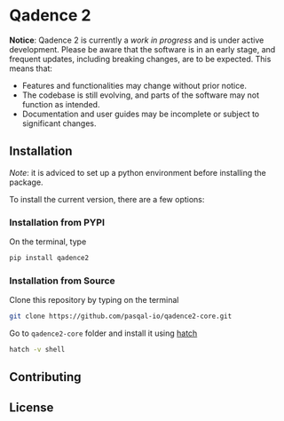 # Qadence 2

**Notice**: Qadence 2 is currently a *work in progress* and is under active development. Please be aware that the software is in an early stage, and frequent updates, including breaking changes, are to be expected. This means that:
* Features and functionalities may change without prior notice.
* The codebase is still evolving, and parts of the software may not function as intended.
* Documentation and user guides may be incomplete or subject to significant changes.


## Installation

*Note*: it is adviced to set up a python environment before installing the package.


To install the current version, there are a few options:

### Installation from PYPI

On the terminal, type

```bash
pip install qadence2
```

### Installation from Source

Clone this repository by typing on the terminal

```bash
git clone https://github.com/pasqal-io/qadence2-core.git
```

Go to `qadence2-core` folder and install it using [hatch](https://hatch.pypa.io/latest/)

```bash
hatch -v shell
```

## Contributing

## License
